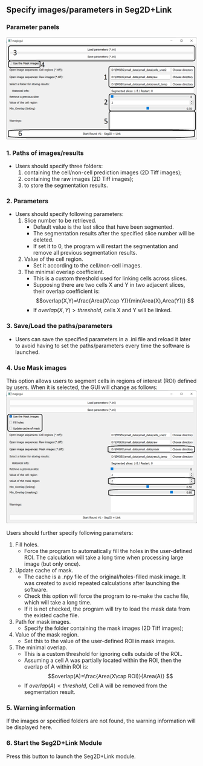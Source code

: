 ## Specify images/parameters in Seg2D+Link

### Parameter panels
![para_panels](./pictures/round1_set_para_description.png)

### 1. Paths of images/results
- Users should specify three folders:
    1. containing the cell/non-cell prediction images (2D Tiff images);
    2. containing the raw images (2D Tiff images);
    3. to store the segmentation results.

### 2. Parameters
- Users should specify following parameters:
    1. Slice number to be retrieved. 
        - Default value is the last slice that have been segmented.
        - The segmentation results after the specified slice number will be deleted.
        - If set it to 0, the program will restart the segmentation and remove all previous segmentation results.
    2. Value of the cell region.
        - Set it according to the cell/non-cell images.
    3. The minimal overlap coefficient.
        - This is a custom threshold used for linking cells across slices.
        - Supposing there are two cells X and Y in two adjacent slices, their overlap coefficient is:
               $$overlap(X,Y)=\frac{Area(X\cap Y)}{min(Area(X),Area(Y))} $$
        - If $overlap(X, Y) > threshold$, cells X and Y will be linked.

### 3. Save/Load the paths/parameters
- Users can save the specified parameters in a .ini file and reload it later to avoid having to set the paths/parameters every time the software is launched.

### 4. Use Mask images
This option allows users to segment cells in regions of interest (ROI) defined by users.
When it is selected, the GUI will change as follows:
![para_panels](./pictures/round1_set_para_mask.png)

Users should further specify following parameters:

1. Fill holes.
    - Force the program to automatically fill the holes in the user-defined ROI. The calculation will take a long time when processing large image (but only once).
2. Update cache of mask.
    - The cache is a .npy file of the original/holes-filled mask image. It was created to avoid repeated calculations after launching the software.
    - Check this option will force the program to re-make the cache file, which will take a long time.
    - If it is not checked, the program will try to load the mask data from the existed cache file.
3. Path for mask images.
    - Specify the folder containing the mask images (2D Tiff images);
4. Value of the mask region.
    - Set this to the value of the user-defined ROI in mask images.
5. The minimal overlap.
    - This is a custom threshold for ignoring cells outside of the ROI..
    - Assuming a cell A was partially located within the ROI, then the overlap of A within ROI is:
          $$overlap(A)=\frac{Area(X\cap ROI)}{Area(A)} $$
    - If $overlap(A) < threshold$, Cell A will be removed from the segmentation result.

### 5. Warning information
If the images or specified folders are not found, the warning information will be displayed here.

### 6. Start the Seg2D+Link Module
Press this button to launch the Seg2D+Link module.